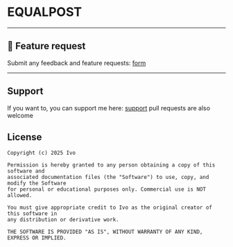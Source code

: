 # EQUALPOST
---

## 💬 Feature request

Submit any feedback and feature requests: 
[form](https://docs.google.com/forms/d/e/1FAIpQLSeEaSqr6L2pTQDarLO__wZtefVuemrhMb8RDdX6vQSWNEjZzQ/viewform?usp=header/)

---
## Support
If you want to, you can support me here: [support](https://buymeacoffee.com/ivocreator)
pull requests are also welcome

## License

```text
Copyright (c) 2025 Ivo

Permission is hereby granted to any person obtaining a copy of this software and 
associated documentation files (the "Software") to use, copy, and modify the Software 
for personal or educational purposes only. Commercial use is NOT allowed.

You must give appropriate credit to Ivo as the original creator of this software in 
any distribution or derivative work.

THE SOFTWARE IS PROVIDED "AS IS", WITHOUT WARRANTY OF ANY KIND, EXPRESS OR IMPLIED.
```

